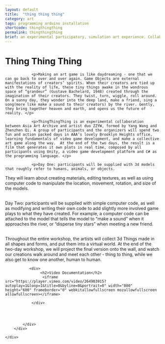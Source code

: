 ```yaml
---
layout: default
title:  "thing thing thing"
category: art
tags: programming arduino installation
shortcode: thingthingthing
permalink: thingthingthing
brief: an experimental participatory, simulation art experience. Collaboration between artist duo zzyw and Asia Art Archive.
---
```

<div class="content-container label-add-border" id="lightcubes">
	<div class="container-fluid">
		<div class="row">
			<div class="col-xs-10 col-xs-offset-1 text-center">
				<h1>Thing Thing Thing</h1>
                
				<p>Making an art game is like daydreaming - one that we can go back to over and over again. Game Objects are external manifestations of creators’ spirits. When their creators are tied up with the reality of life, these tiny things awake in the wondrous space of “grandeur” (Gustave Bachelard, 1948) created through the imagination of their creators. They twist, turn, wiggle, roll around. On a sunny day, they wonder into the deep land, make a friend, sing a song(more like make a sound to their creators) by the river. Gently, they bring together heaven and earth, and opens us the future of reality. </p>
                
                <p>ThingThingThing is an experimental collaboration between Asia Art Archive and artist duo ZZYW, formed by Yang Wang and Zhenzhen Qi. A group of participants and the organizers will spend two fun and action packed days in AAA’s lovely Brooklyn Heights office, learning fundamentals of video game development, and make a collective art game along the way.  At the end of the two days, the result is a film that generates it own plots in real time, composed by all participants using Unity, a video game development platform and C# as the programming language. </p>
                
                <p>Day One: participants will be supplied with 3d models that roughly refer to humans, animals, or objects. 
They will learn about creating materials, editing textures, as well as using computer code to manipulate the location, movement, rotation, and size of the models. <br><br>

Day Two: participants will be supplied with simple computer code, as well as modifying and writing their own code to add slightly more involved game plays to what they have created. For example, a computer code can be attached to the model that tells the model to “make a sound” when it approaches the river, or “disperse tiny stars” when meeting a new friend. <br><br>

Throughout the entire workshop, the artists will collect 3d Things made in all shapes and forms, and put them into a virtual world. At the end of the two-day workshop, we will project the final version onto the wall, and watch our creations walk around and meet each other - thing to thing, while we also get to know one another, human to human. 

</p>

               
               <div>
                    <h2>Video Documentation</h2>
                     <iframe src="https://player.vimeo.com/video/264903915?autoplay=1&loop=1&title=0&byline=0&portrait=0" width="800" height="600" frameborder="0" webkitallowfullscreen mozallowfullscreen allowfullscreen></iframe>

                </div>

                 
                
				
			</div>
		</div>

	</div>
</div>